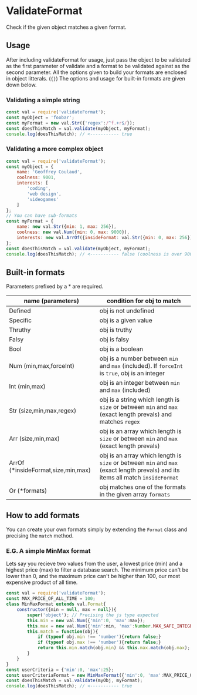 # ValidateFormat
 Check if the given object matches a given format.

## Usage
After including validateFormat for usage, just pass the object to be validated as the first parameter of validate and a format to be validated against as the second parameter.
All the options given to build your formats are enclosed in object litterals. (`{}`)
The options and usage for built-in formats are given down below.

### Validating a simple string
```js
const val = require('validateFormat');
const myObject = 'foobar'; 
const myFormat = new val.Str({'regex':/^f.+r$/});
const doesThisMatch = val.validate(myObject, myFormat);
console.log(doesThisMatch); // <----------- true
```

### Validating a more complex object
```js
const val = require('validateFormat');
const myObject = {
	name: 'Geoffrey Coulaud',
	coolness: 9001,
	interests: [
		'coding',
		'web design',
		'videogames'
	]
};
// You can have sub-formats
const myFormat = {
	name: new val.Str({min: 1, max: 256}),
	coolness: new val.Num({min: 0, max: 9000}),
	interests: new val.ArrOf({insideFormat: val.Str({min: 0, max: 256})})
};
const doesThisMatch = val.validate(myObject, myFormat);
console.log(doesThisMatch); // <----------- false (coolness is over 9000)
```

## Built-in formats
Parameters prefixed by a * are required.

| name (parameters) | condition for obj to match | 
| ---- | ------------------ |
| Defined | obj is not undefined |
| Specific | obj is a given value |
| Thruthy | obj is truthy  |
| Falsy | obj is falsy |
| Bool | obj is a boolean  |
| Num (min,max,forceInt) | obj is a number between `min` and `max` (included). If `forceInt` is `true`, obj is an integer  |
| Int (min,max) | obj is an integer between `min` and `max` (included) |
| Str (size,min,max,regex) | obj is a string which length is `size` or between `min` and `max` (exact length prevals) and matches `regex` |
| Arr (size,min,max) | obj is an array which length is `size` or between `min` and `max` (exact length prevals) |
| ArrOf (\*insideFormat,size,min,max) | obj is an array which length is `size` or between `min` and `max` (exact length prevals) and its items all match `insideFormat` |
| Or (\*formats) | obj matches one of the formats in the given array `formats` |

## How to add formats
You can create your own formats simply by extending the `Format` class and precising the `match` method.
### E.G. A simple MinMax format
Lets say you recieve two values from the user, a lowest price (min) and a highest price (max) to filter a database search.
The minimum price can't be lower than 0, and the maximum price can't be higher than 100, our most expensive product of all time.
```js
const val = require('validateFormat');
const MAX_PRICE_OF_ALL_TIME = 100;
class MinMaxFormat extends val.Format{
	constructor({min = null, max = null}){
		super('object'); // Precising the js type expected
		this.min = new val.Num({'min':0, 'max':max});
		this.max = new val.Num({'min':min, 'max':Number.MAX_SAFE_INTEGER});
		this.match = function(obj){
			if (typeof obj.min !== 'number'){return false;}
			if (typeof obj.max !== 'number'){return false;}
			return this.min.match(obj.min) && this.max.match(obj.max);
		}
	}
}
const userCriteria = {'min':0, 'max':25};
const userCriteriaFormat = new MinMaxFormat({'min':0, 'max':MAX_PRICE_OF_ALL_TIME});
const doesThisMatch = val.validate(myObj, myFormat);
console.log(doesThisMatch); // <----------- true
```
